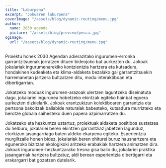 ```yaml
---
title: "Laburpena"
excerpt: "Jokuaren laburpena"
coverImage: "/assets/blog/dynamic-routing/menu.jpg"
author:
  name: 2030 agenda
  picture: "/assets/blog/preview/pesca.jpg"
ogImage:
  url: "/assets/blog/dynamic-routing/menu.jpg"
---
```


Proiektu honek 2030 Agendan adierazitako ingurumen-erronka garrantzitsuenak jorratzen dituen bideojoko bat aurkezten du. Jokoak jokalariak ingurumenarekiko kontzientzia hartzera eta kutsadura, hondakinen kudeaketa eta klima-aldaketa bezalako gai garrantzitsuekin harremanetan jartzera bultzatzen ditu, modu interaktiboan eta dibertigarrian.

Jokatzeko moduak ingurumen-arazoak ulertzen laguntzeko diseinatuta dago, jokalariei ingurunea hobetzeko ekintzak egiteko hainbat egoera aurkezten dizkielarik. Jokoak erantzukizun kolektiboaren garrantzia eta pertsona bakoitzak baliabide naturalak babesteko, kutsadura murrizteko eta berotze globala saihesteko duen papera azpimarratzen du.

Jokatzeko eta hezkuntza uztartuz, proiektuak aldaketa positiboa sustatzea du helburu, jokalariei beren ekintzen garrantziaz jabetzen lagunduz, etorkizun jasangarriago baten aldeko ekarpena egiteko. Esperientzia murgiltzaile honen bidez, jokalariak beren ohiturei buruz hausnartzera eta eguneroko bizitzan ekologikoki aritzeko erabakiak hartzera animatzen dira. Jokoak ingurumen-hezkuntzarako tresna gisa balio du, jokalariei praktika jasangarriak hartzera bultzatuz, aldi berean esperientzia dibertigarri eta erakargarri bat gozatzen dutelarik.
